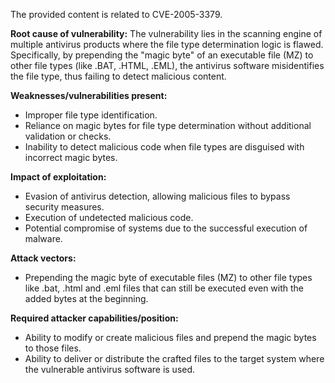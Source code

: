 The provided content is related to CVE-2005-3379.

**Root cause of vulnerability:**
The vulnerability lies in the scanning engine of multiple antivirus products where the file type determination logic is flawed. Specifically, by prepending the "magic byte" of an executable file (MZ) to other file types (like .BAT, .HTML, .EML), the antivirus software misidentifies the file type, thus failing to detect malicious content.

**Weaknesses/vulnerabilities present:**
- Improper file type identification.
- Reliance on magic bytes for file type determination without additional validation or checks.
- Inability to detect malicious code when file types are disguised with incorrect magic bytes.

**Impact of exploitation:**
- Evasion of antivirus detection, allowing malicious files to bypass security measures.
- Execution of undetected malicious code.
- Potential compromise of systems due to the successful execution of malware.

**Attack vectors:**
- Prepending the magic byte of executable files (MZ) to other file types like .bat, .html and .eml files that can still be executed even with the added bytes at the beginning.

**Required attacker capabilities/position:**
- Ability to modify or create malicious files and prepend the magic bytes to those files.
- Ability to deliver or distribute the crafted files to the target system where the vulnerable antivirus software is used.